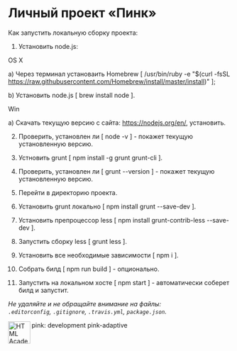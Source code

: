 # Личный проект «Пинк»

Как запустить локальную сборку проекта:

1. Установить node.js:

  OS X

  a) Через терминал установаить Homebrew [ /usr/bin/ruby -e "$(curl -fsSL https://raw.githubusercontent.com/Homebrew/install/master/install)" ];

  b) Установить node.js [ brew install node ].

  Win

  a) Скачать текущую версию с сайта: https://nodejs.org/en/, установить.

2. Проверить, установлен ли [ node -v ] - покажет текущую установленную версию.

3. Устновить grunt [ npm install -g grunt grunt-cli ].

4. Проверить, установлен ли [ grunt --version ] - покажет текущую установленную версию.

5. Перейти в директорию проекта.

6. Установить grunt локально [ npm install grunt --save-dev ].

7. Установить препроцессор less [ npm install grunt-contrib-less --save-dev ].

8. Запустить сборку less [ grunt less ].

9. Установить все необходимые зависимости [ npm i ].

10. Собрать билд [ npm run build ] - опционально.

11. Запустить на локальном хосте [ npm start ] - автоматически соберет билд и запустит.




_Не удаляйте и не обращайте внимание на файлы:_<br>
_`.editorconfig`, `.gitignore`, `.travis.yml`, `package.json`._



<a href="https://htmlacademy.ru/intensive/adaptive"><img align="left" width="50" height="50" alt="HTML Academy" src="https://up.htmlacademy.ru/static/img/intensive/adaptive/logo-for-github.svg"></a>


[travis-image]: https://travis-ci.org/htmlacademy-adaptive/87862-pink.svg?branch=master
[travis-url]: https://travis-ci.org/htmlacademy-adaptive/87862-pink
[dependency-image]: https://david-dm.org/htmlacademy-adaptive/87862-pink.svg?style=flat-square
[dependency-url]: https://david-dm.org/htmlacademy-adaptive/87862-pink

pink: development pink-adaptive
